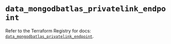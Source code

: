 # `data_mongodbatlas_privatelink_endpoint`

Refer to the Terraform Registry for docs: [`data_mongodbatlas_privatelink_endpoint`](https://registry.terraform.io/providers/mongodb/mongodbatlas/1.15.3/docs/data-sources/privatelink_endpoint).
